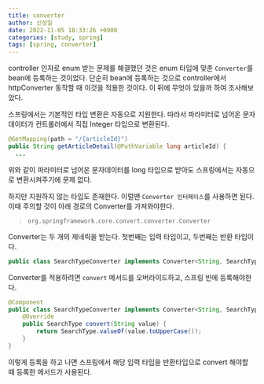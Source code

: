 ```yaml
---
title: converter
author: 신성일
date: 2022-11-05 18:33:26 +0900
categories: [study, spring]
tags: [spring, converter]
---
```


controller 인자로 enum 받는 문제를 해결했던 것은 enum 타입에 맞춘 `Converter`를 bean에 등록하는 것이었다. 단순히 bean에 등록하는 것으로 controller에서 httpConverter 동작할 때 이것을 적용한 것이다. 이 뒤에 무엇이 있을까 하여 조사해보았다.

스프링에서는 기본적인 타입 변환은 자동으로 지원한다. 따라서 파라미터로 넘어온 문자 데이터가 컨트롤러에서 직접 Integer 타입으로 변환된다.

```java
@GetMapping(path = "/{articleId}")
public String getArticleDetail(@PathVariable long articleId) {
  ...
```

위와 같이 파라미터로 넘어온 문자데이터를 long 타입으로 받아도 스프링에서는 자동으로 변환시켜주기에 문제 없다.

하지만 지원하지 않는 타입도 존재한다. 이럴땐 `Converter 인터페이스`를 사용하면 된다. 이때 주의할 것이 아래 경로의 Converter를 가져와야한다.

> `org.springframework.core.convert.converter.Converter`

Converter는 두 개의 제네릭을 받는다. 첫번째는 입력 타입이고, 두번째는 반환 타입이다.

```java
public class SearchTypeConverter implements Converter<String, SearchType>
```

Converter를 적용하려면 `convert` 메서드를 오버라이드하고, 스프링 빈에 등록해야한다.

```java
@Component
public class SearchTypeConverter implements Converter<String, SearchType> {
	@Override
	public SearchType convert(String value) {
		return SearchType.valueOf(value.toUpperCase());
	}
}
```

이렇게 등록을 하고 나면 스프링에서 해당 입력 타입을 반환타입으로 convert 해야할 때 등록한 메서드가 사용된다.
